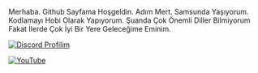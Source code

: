 Merhaba. Github Sayfama Hoşgeldin. Adım Mert. Samsunda Yaşıyorum. Kodlamayı Hobi Olarak Yapıyorum. Şuanda Çok Önemli Diller Bilmiyorum Fakat İlerde Çok İyi Bir Yere Geleceğime Eminim.

[![Discord Profilim](https://img.shields.io/badge/discord-hamstermert-blue)](https://discord.com/users/1138630972854763611) 

[![YouTube](https://img.shields.io/badge/youtube-hamstermert-red)](https://www.youtube.com/channel/UCJauHmJY6OFrZTcW1ad6Gig)
